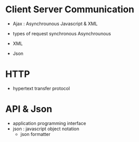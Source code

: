 # Client Server Communication
   - Ajax : Asynchrounous Javascript & XML

   - types of request
      synchronous 
      Asynchrounous

   - XML
   - Json

# HTTP
   - hypertext transfer protocol

# API & Json
   - application programming interface
   - json : javascript object notation
       - json formatter
